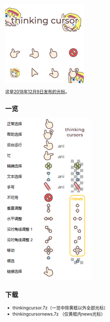 ![thinkingcursor](thinkingcursor.gif)

这是[2018年12月9日发布的光标](https://magictea.cc/topic/650/)。

## 一览
![Screenshot](Screenshot.png)

## 下载
* thinkingcursor.7z（一览中除黄框以外全部光标）
* thinkingcursornews.7z （仅黄框内news光标）